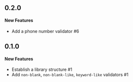 ## 0.2.0

#### New Features

  - Add a phone number validator #6


## 0.1.0

#### New Features

  - Establish a library structure #1
  - Add `non-blank`, `non-blank-like`, `keyword-like` validators #1
